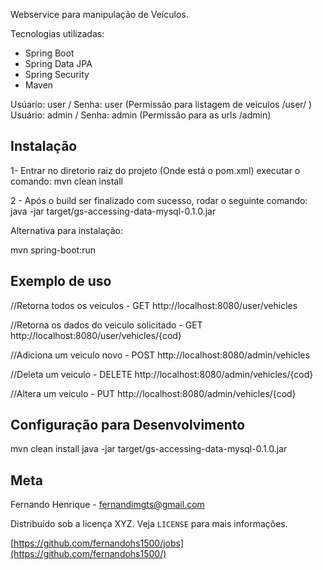 Webservice para manipulação de Veículos.

Tecnologias utilizadas:
- Spring Boot
- Spring Data JPA 
- Spring Security
- Maven


Usúario: user / Senha: user (Permissão para listagem de veiculos /user/ )
Usuário: admin / Senha: admin (Permissão para as urls /admin)

## Instalação

1- Entrar no diretorio raiz do projeto (Onde está o pom.xml) executar o comando: mvn clean install

2 - Após o build ser finalizado com sucesso, rodar o seguinte comando: java -jar target/gs-accessing-data-mysql-0.1.0.jar

Alternativa para instalação: 

mvn spring-boot:run 


## Exemplo de uso


//Retorna todos os veiculos - GET
http://localhost:8080/user/vehicles

//Retorna os dados do veiculo solicitado - GET
http://localhost:8080/user/vehicles/{cod}

//Adiciona um veiculo novo - POST
http://localhost:8080/admin/vehicles

//Deleta um veiculo - DELETE
http://localhost:8080/admin/vehicles/{cod}

//Altera um veiculo - PUT
http://localhost:8080/admin/vehicles/{cod}

## Configuração para Desenvolvimento

mvn clean install
java -jar target/gs-accessing-data-mysql-0.1.0.jar

## Meta

Fernando Henrique - fernandimgts@gmail.com

Distribuído sob a licença XYZ. Veja `LICENSE` para mais informações.

[https://github.com/fernandohs1500/jobs](https://github.com/fernandohs1500/)
